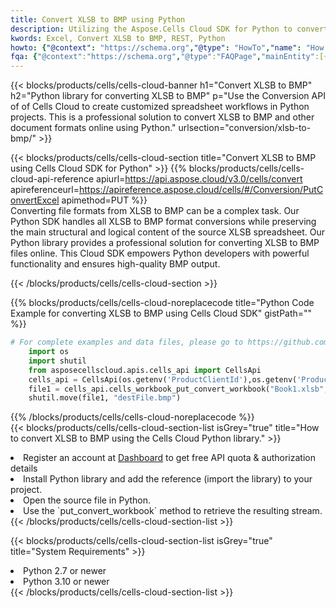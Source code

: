 ```yaml
---
title: Convert XLSB to BMP using Python 
description: Utilizing the Aspose.Cells Cloud SDK for Python to convert a XLSB format file to a BMP format file. 
kwords: Excel, Convert XLSB to BMP, REST, Python
howto: {"@context": "https://schema.org","@type": "HowTo","name": "How to convert XLSB to BMP using the Cells Cloud Python library.","description": "How to convert XLSB to BMP using the Cells Cloud Python library.","image": {"@type": "ImageObject"},"url": "/python/conversion/xlsb-to-bmp/","step": [{ "@type": "HowToStep","name": "How to convert XLSB to BMP using the Cells Cloud Python library. step 1", "image": {"@type": "ImageObject",},"url": "/python/conversion/xlsb-to-bmp/","text": "Register an account at <a href='https://dashboard.aspose.cloud/'>Dashboard</a> to get free API quota & authorization details",},{ "@type": "HowToStep","name": "How to convert XLSB to BMP using the Cells Cloud Python library. step 1", "image": {"@type": "ImageObject",},"url": "/python/conversion/xlsb-to-bmp/","text": "Install Python library and add the reference (import the library) to your project.",},{ "@type": "HowToStep","name": "How to convert XLSB to BMP using the Cells Cloud Python library. step 1", "image": {"@type": "ImageObject",},"url": "/python/conversion/xlsb-to-bmp/","text": "Open the source file in Python.",},{ "@type": "HowToStep","name": "How to convert XLSB to BMP using the Cells Cloud Python library. step 1", "image": {"@type": "ImageObject",},"url": "/python/conversion/xlsb-to-bmp/","text": "Use the `put_convert_workbook` method to retrieve the resulting stream.",}, ],"supply": {"@type": "HowToSupply","name": "document"},"tool": [{"@type": "HowToTool","name": "PyCharm, Visual Studio Code, Sublime, Eclipse"},{"@type": "HowToTool","name": "Aspose Cells"}],"totalTime": "PT6M"}
fqa: {"@context":"https://schema.org","@type":"FAQPage","mainEntity":[{"@type":"Question","name":"Why convert file formats in C# using REST API?","acceptedAnswer":{"@type":"Answer","text":"Documents are encoded in many ways, and some files may be incompatible with the software you use. To open and read such files, just convert them to appropriate file formats.<br/><ol><li>Install .NET SDK and add the reference (import the library) to your project.</li><li>Open the source file in C# using REST API.</li><li>Call the PutConvertWorkbookRequest() method, passing an output filename with required extension.</li><li>Get the result of conversion as a separate file.</li></ol>"}},{"@type":"Question","name":"What file formats can I convert with your C# library?","acceptedAnswer":{"@type":"Answer","text":"We support a variety of file formats for conversion using .NET library, including XLSX, Excel, xls , PDF, CSV, HTML, Markdown, XML, PNG, JPG, TIFF, Json, TXT and many more."}},{"@type":"Question","name":"What is the maximum allowed file size for conversion using this .NET library?","acceptedAnswer":{"@type":"Answer","text":"There are no file size limits for format conversions using .NET library."}}]}
---
```



{{< blocks/products/cells/cells-cloud-banner h1="Convert XLSB to BMP" h2="Python library for converting XLSB to BMP" p="Use the Conversion API of of Cells Cloud to create customized spreadsheet workflows in Python projects. This is a professional solution to convert XLSB to BMP and other document formats online using Python." urlsection="conversion/xlsb-to-bmp/" >}}

{{< blocks/products/cells/cells-cloud-section  title="Convert XLSB to BMP using Cells Cloud SDK for Python" >}}
{{% blocks/products/cells/cells-cloud-api-reference  apiurl=https://api.aspose.cloud/v3.0/cells/convert  apireferenceurl=https://apireference.aspose.cloud/cells/#/Conversion/PutConvertExcel  apimethod=PUT %}}
<br/>
Converting file formats from XLSB to BMP can be a complex task. Our Python SDK handles all XLSB to BMP format conversions while preserving the main structural and logical content of the source XLSB spreadsheet. Our Python library provides a professional solution for converting XLSB to BMP files online. This Cloud SDK empowers Python developers with powerful functionality and ensures high-quality BMP output.

{{< /blocks/products/cells/cells-cloud-section >}}

{{% blocks/products/cells/cells-cloud-noreplacecode title="Python Code Example for converting XLSB to BMP using Cells Cloud SDK" gistPath="" %}}
 
```python
# For complete examples and data files, please go to https://github.com/aspose-cells-cloud/aspose-cells-cloud-python/
    import os
    import shutil
    from asposecellscloud.apis.cells_api import CellsApi
    cells_api = CellsApi(os.getenv('ProductClientId'),os.getenv('ProductClientSecret'))
    file1 = cells_api.cells_workbook_put_convert_workbook("Book1.xlsb",format="bmp")
    shutil.move(file1, "destFile.bmp")     
```
 
{{% /blocks/products/cells/cells-cloud-noreplacecode  %}}
<br/>
{{< blocks/products/cells/cells-cloud-section-list isGrey="true"  title="How to convert XLSB to BMP using the Cells Cloud Python library." >}}
<li>Register an account at <a href="https://dashboard.aspose.cloud/">Dashboard</a> to get free API quota & authorization details</li>
<li>Install Python library and add the reference (import the library) to your project.</li>
<li>Open the source file in Python.</li>
<li>Use the `put_convert_workbook` method to retrieve the resulting stream.</li>
{{< /blocks/products/cells/cells-cloud-section-list >}}

{{< blocks/products/cells/cells-cloud-section-list isGrey="true"  title="System Requirements" >}}
<li>Python 2.7 or newer</li>
<li>Python 3.10 or newer</li>
{{< /blocks/products/cells/cells-cloud-section-list >}}
